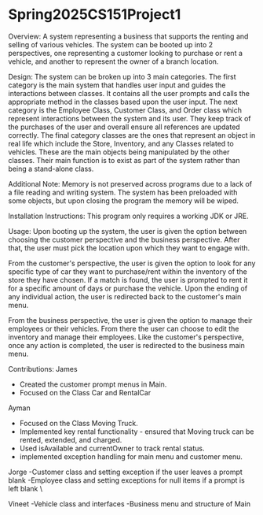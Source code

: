# Spring2025CS151Project1
Overview:
A system representing a business that supports the renting and selling of various vehicles. The system can be booted up into 2 perspectives, one representing a customer looking to purchase or rent a vehicle, and another to represent the owner of a branch location.

Design:
The system can be broken up into 3 main categories. The first category is the main system that handles user input and guides the interactions between classes. It contains all the user prompts and calls the appropriate method in the classes based upon the user input. The next category is the Employee Class, Customer Class, and Order class which represent interactions between the system and its user. They keep track of the purchases of the user and overall ensure all references are updated correctly. The final category classes are the ones that represent an object in real life which include the Store, Inventory, and any Classes related to vehicles. These are the main objects being manipulated by the other classes. Their main function is to exist as part of the system rather than being a stand-alone class.

Additional Note:
Memory is not preserved across programs due to a lack of a file reading and writing system. The system has been preloaded with some objects, but upon closing the program the memory will be wiped.

Installation Instructions:
This program only requires a working JDK or JRE.

Usage:
Upon booting up the system, the user is given the option between choosing the customer perspective and the business perspective. After that, the user must pick the location upon which they want to engage with. 

From the customer's perspective, the user is given the option to look for any specific type of car they want to purchase/rent within the inventory of the store they have chosen. If a match is found, the user is prompted to rent it for a specific amount of days or purchase the vehicle. Upon the ending of any individual action, the user is redirected back to the customer's main menu.

From the business perspective, the user is given the option to manage their employees or their vehicles. From there the user can choose to edit the inventory and manage their employees. Like the customer's perspective, once any action is completed, the user is redirected to the business main menu.

Contributions:
James 
- Created the customer prompt menus in Main. 
- Focused on the Class Car and RentalCar

Ayman
- Focused on the Class Moving Truck.
- Implemented key rental functionality - ensured that Moving truck can be rented, extended, and charged.
- Used isAvailable and currentOwner to track rental status.
- implemented exception handling for main menu and customer menu.

Jorge
-Customer class and setting exception if the user leaves a prompt blank
-Employee class and setting exceptions for null items if a prompt is left blank \

Vineet 
-Vehicle class and interfaces
-Business menu and structure of Main
